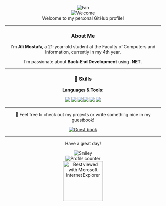 <div align="center">
  <img src="https://github.com/fnky/fnky/raw/fnky/img/fan-1.gif" alt="Fan" />
</div>

<div align="center">
  <img src="https://github.com/fnky/fnky/raw/fnky/img/welcome-fire.gif" alt="Welcome" />
</div>

<div align="center">
  Welcome to my personal GitHub profile!
</div>

<hr>

<div align="center">
  <h3>About Me</h3>
  <p>I'm <strong>Ali Mostafa</strong>, a 21-year-old student at the Faculty of Computers and Information, currently in my 4th year.</p>
  <p>I’m passionate about <strong>Back-End Development</strong> using <strong>.NET</strong>.</p>
</div>

<hr>

<div align="center">
  <h3>🧠 Skills</h3>
  <p><strong>Languages & Tools:</strong></p>
  <p>
    <img src="https://img.shields.io/badge/C++-00599C?style=for-the-badge&logo=cplusplus&logoColor=white" />
    <img src="https://img.shields.io/badge/MySQL-00758F?style=for-the-badge&logo=mysql&logoColor=white" />
    <img src="https://img.shields.io/badge/SQL%20Server-CC2927?style=for-the-badge&logo=microsoftsqlserver&logoColor=white" />
    <img src="https://img.shields.io/badge/HTML5-E34F26?style=for-the-badge&logo=html5&logoColor=white" />
    <img src="https://img.shields.io/badge/CSS3-1572B6?style=for-the-badge&logo=css3&logoColor=white" />
    <img src="https://img.shields.io/badge/.NET-512BD4?style=for-the-badge&logo=dotnet&logoColor=white" />
  </p>
</div>

<hr>

<div align="center">
  <p>📖 Feel free to check out my projects or write something nice in my guestbook!</p>
  <a href="https://github.com/ali-mustafa"><img src="https://github.com/fnky/fnky/raw/fnky/img/guestbook.gif" alt="Guest book" /></a>
</div>

<hr>

<div align="center">
  <p>Have a great day!</p>
  <img src="https://github.com/fnky/fnky/raw/fnky/img/smile.gif" alt="Smiley" />
</div>

<div align="center">
  <img src="https://profile-counter.glitch.me/ali-mostafa/count.svg" alt="Profile counter" />
</div>

<div align="center">
  <img src="https://github.com/fnky/fnky/raw/fnky/img/ie.jpg" alt="Best viewed with Microsoft Internet Explorer" width="128" />
</div>
